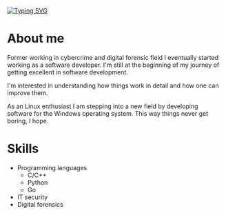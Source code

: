 [![Typing SVG](https://readme-typing-svg.demolab.com/?font=Roboto&weight=700&size=32&pause=1000&color=74D6E1CF&background=000000&center=true&vCenter=true&multiline=true&width=768&height=128&lines=Hi,+I’m+@pydvlpr;I'm+a+software+developer)](https://git.io/typing-svg)

# About me
Former working in cybercrime and digital forensic field I eventually started working as a software developer. I'm still at the beginning of my journey of getting excellent in software development.

I'm interested in understanding how things work in detail and how one can improve them. 

As an Linux enthusiast I am stepping into a new field by developing software for the Windows operating system. This way things never get boring, I hope.

# Skills
- Programming languages
  - C/C++
  - Python
  - Go
- IT security
- Digital forensics

<!---
pydvlpr/pydvlpr is a ✨ special ✨ repository because its `README.md` (this file) appears on your GitHub profile.
You can click the Preview link to take a look at your changes.
--->
